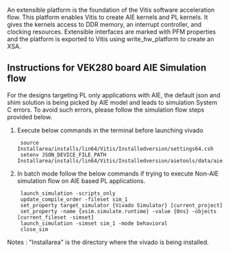 An extensible platform is the foundation of the Vitis software acceleration flow. This platform enables Vitis to create AIE kernels and PL kernels. 
It gives the kernels access to DDR memory, an interrupt controller, and clocking resources. Extensible interfaces are marked with PFM properties and the platform is exported to Vitis using write_hw_platform to create an XSA.

## Instructions for VEK280 board AIE Simulation flow
For the designs targeting PL only applications with AIE, the default json and shim solution is being picked by AIE model and leads to simulation System C errors. To avoid such errors, please follow the simulation flow steps provided below.
   
1. Execute below commands in the terminal before launching vivado

		source Installarea/installs/lin64/Vitis/Installedversion/settings64.csh
		setenv JSON_DEVICE_FILE_PATH Installarea/installs/lin64/Vitis/Installedversion/aietools/data/aie_ml/devices/VC2802.json


2. In batch mode follow the below commands if trying to execute Non-AIE simulation flow on AIE based PL applications.

		launch_simulation -scripts_only
		update_compile_order -fileset sim_1
		set_property target_simulator {Vivado Simulator} [current_project]
		set_property -name {xsim.simulate.runtime} -value {0ns} -objects [current_fileset -simset]
		launch_simulation -simset sim_1 -mode behavioral
		close_sim
	
Notes : "Installarea" is the directory where the vivado is being installed.
		